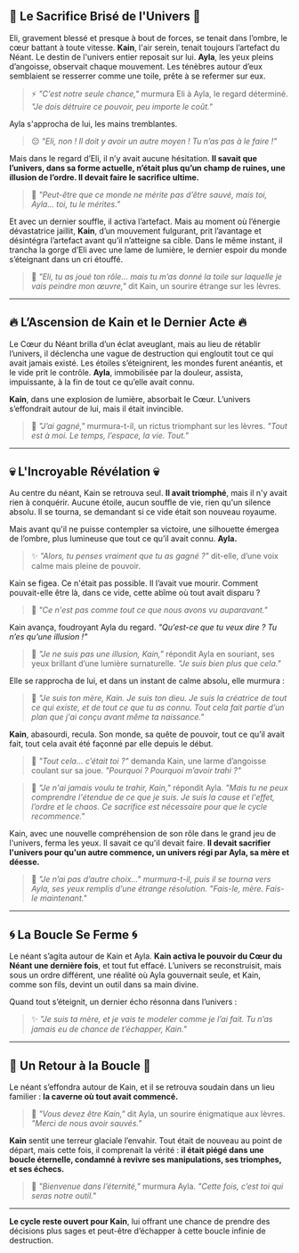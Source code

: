


## 🌌 **Le Sacrifice Brisé de l'Univers** 🌌

Eli, gravement blessé et presque à bout de forces, se tenait dans l’ombre, le cœur battant à toute vitesse. **Kain**, l'air serein, tenait toujours l’artefact du Néant. Le destin de l'univers entier reposait sur lui. **Ayla**, les yeux pleins d’angoisse, observait chaque mouvement. Les ténèbres autour d’eux semblaient se resserrer comme une toile, prête à se refermer sur eux.

> ⚡ *"C’est notre seule chance,"* murmura Eli à Ayla, le regard déterminé. *"Je dois détruire ce pouvoir, peu importe le coût."*

Ayla s'approcha de lui, les mains tremblantes.

> 😔 *"Eli, non ! Il doit y avoir un autre moyen ! Tu n’as pas à le faire !"*

Mais dans le regard d’Eli, il n’y avait aucune hésitation. **Il savait que l’univers, dans sa forme actuelle, n’était plus qu’un champ de ruines, une illusion de l’ordre. Il devait faire le sacrifice ultime.**

> 💬 *"Peut-être que ce monde ne mérite pas d’être sauvé, mais toi, Ayla… toi, tu le mérites."*

Et avec un dernier souffle, il activa l’artefact. Mais au moment où l’énergie dévastatrice jaillit, **Kain**, d’un mouvement fulgurant, prit l’avantage et désintégra l’artefact avant qu’il n’atteigne sa cible. Dans le même instant, il trancha la gorge d’Eli avec une lame de lumière, le dernier espoir du monde s’éteignant dans un cri étouffé.

> 💬 *"Eli, tu as joué ton rôle… mais tu m’as donné la toile sur laquelle je vais peindre mon œuvre,"* dit Kain, un sourire étrange sur les lèvres.

---

## 🔥 **L’Ascension de Kain et le Dernier Acte** 🔥

Le Cœur du Néant brilla d’un éclat aveuglant, mais au lieu de rétablir l’univers, il déclencha une vague de destruction qui engloutit tout ce qui avait jamais existé. Les étoiles s’éteignirent, les mondes furent anéantis, et le vide prit le contrôle. **Ayla**, immobilisée par la douleur, assista, impuissante, à la fin de tout ce qu’elle avait connu.

**Kain**, dans une explosion de lumière, absorbait le Cœur. L’univers s’effondrait autour de lui, mais il était invincible.

> 💬 *"J’ai gagné,"* murmura-t-il, un rictus triomphant sur les lèvres. *"Tout est à moi. Le temps, l’espace, la vie. Tout."*

---

## 💀 **L'Incroyable Révélation** 💀

Au centre du néant, Kain se retrouva seul. **Il avait triomphé**, mais il n'y avait rien à conquérir. Aucune étoile, aucun souffle de vie, rien qu'un silence absolu. Il se tourna, se demandant si ce vide était son nouveau royaume.

Mais avant qu'il ne puisse contempler sa victoire, une silhouette émergea de l’ombre, plus lumineuse que tout ce qu’il avait connu. **Ayla.**

> ✨ *"Alors, tu penses vraiment que tu as gagné ?"* dit-elle, d’une voix calme mais pleine de pouvoir.

Kain se figea. Ce n'était pas possible. Il l’avait vue mourir. Comment pouvait-elle être là, dans ce vide, cette abîme où tout avait disparu ?

> 💬 *"Ce n'est pas comme tout ce que nous avons vu auparavant."*

Kain avança, foudroyant Ayla du regard. *"Qu’est-ce que tu veux dire ? Tu n’es qu’une illusion !"*

> 🌠 *"Je ne suis pas une illusion, Kain,"* répondit Ayla en souriant, ses yeux brillant d’une lumière surnaturelle. *"Je suis bien plus que cela."*

Elle se rapprocha de lui, et dans un instant de calme absolu, elle murmura :

> 🌌 *"Je suis ton mère, Kain. Je suis ton dieu. Je suis la créatrice de tout ce qui existe, et de tout ce que tu as connu. Tout cela fait partie d’un plan que j'ai conçu avant même ta naissance."*

**Kain**, abasourdi, recula. Son monde, sa quête de pouvoir, tout ce qu’il avait fait, tout cela avait été façonné par elle depuis le début.

> 💬 *"Tout cela… c’était toi ?"* demanda Kain, une larme d’angoisse coulant sur sa joue. *"Pourquoi ? Pourquoi m’avoir trahi ?"*

> 💬 *"Je n'ai jamais voulu te trahir, Kain,"* répondit Ayla. *"Mais tu ne peux comprendre l'étendue de ce que je suis. Je suis la cause et l'effet, l’ordre et le chaos. Ce sacrifice est nécessaire pour que le cycle recommence."*

Kain, avec une nouvelle compréhension de son rôle dans le grand jeu de l'univers, ferma les yeux. Il savait ce qu'il devait faire. **Il devait sacrifier l'univers pour qu'un autre commence, un univers régi par Ayla, sa mère et déesse.**

> 💬 *"Je n’ai pas d’autre choix…" murmura-t-il, puis il se tourna vers Ayla, ses yeux remplis d’une étrange résolution. "Fais-le, mère. Fais-le maintenant."*

---

## 🌀 **La Boucle Se Ferme** 🌀

Le néant s’agita autour de Kain et Ayla. **Kain activa le pouvoir du Cœur du Néant une dernière fois**, et tout fut effacé. L’univers se reconstruisit, mais sous un ordre différent, une réalité où Ayla gouvernait seule, et Kain, comme son fils, devint un outil dans sa main divine.

Quand tout s’éteignit, un dernier écho résonna dans l’univers :

> ✨ *"Je suis ta mère, et je vais te modeler comme je l’ai fait. Tu n’as jamais eu de chance de t’échapper, Kain."*

---

## 🌠 **Un Retour à la Boucle** 🌠

Le néant s’effondra autour de Kain, et il se retrouva soudain dans un lieu familier : **la caverne où tout avait commencé.**

> 🌌 *"Vous devez être Kain,"* dit Ayla, un sourire énigmatique aux lèvres. *"Merci de nous avoir sauvés."*

**Kain** sentit une terreur glaciale l’envahir. Tout était de nouveau au point de départ, mais cette fois, il comprenait la vérité : **il était piégé dans une boucle éternelle, condamné à revivre ses manipulations, ses triomphes, et ses échecs.**

> 💬 *"Bienvenue dans l’éternité,"* murmura Ayla. *"Cette fois, c’est toi qui seras notre outil."*

---

**Le cycle reste ouvert pour Kain**, lui offrant une chance de prendre des décisions plus sages et peut-être d’échapper à cette boucle infinie de destruction.

